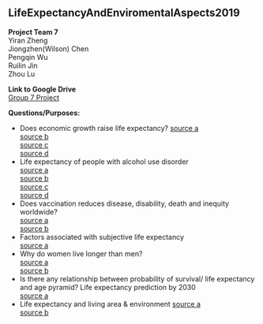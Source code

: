 ## LifeExpectancyAndEnviromentalAspects2019


**Project Team 7**  
Yiran Zheng  
Jiongzhen(Wilson) Chen   
Pengqin Wu  
Ruilin Jin  
Zhou Lu  

**Link to Google Drive**  
[Group 7 Project](https://drive.google.com/drive/folders/1xMfaY1lYxQozEtN0HKXZ4Qd1wPUbpn3Q)

**Questions/Purposes:**  
- Does economic growth raise life expectancy?
[source a](https://www.gapminder.org/answers/how-does-income-relate-to-life-expectancy/)  
[source b](https://www.weforum.org/agenda/2016/10/the-relationship-between-gdp-and-life-expectancy-isnt-as-simple-as-you-might-think)  
[source c](https://ourworldindata.org/grapher/life-expectancy-vs-gdp-per-capita)  
[source d](https://blog.euromonitor.com/economic-growth-and-life-expectancy-do-wealthier-countries-live-longer/)  
- Life expectancy of people with alcohol use disorder  
[source a](https://en.wikipedia.org/wiki/Impact_of_alcohol_on_aging)  
[source b](https://www.inverse.com/article/43630-is-drinking-bad-for-you-alcohol-life-expectancy)  
[source c](https://www.reuters.com/article/us-health-alcohol/even-one-drink-a-day-linked-to-lower-life-expectancy-idUSKBN1I42H6)  
[source d](https://www.cnn.com/2018/04/13/health/too-much-alcohol-drinking-limits-shorter-life-expectancy/index.html)  
- Does vaccination reduces disease, disability, death and inequity worldwide?  
[source a](https://www.cdc.gov/vaccines/vac-gen/whatifstop.htm)  
[source b](https://www.who.int/bulletin/volumes/86/2/07-040089.pdf)
- Factors associated with subjective life expectancy  
[source a](https://www.health.ny.gov/prevention/immunization/lifespan_immunization.htm)
- Why do women live longer than men?  
[source a](https://theconversation.com/health-check-why-do-women-live-longer-than-men-117750)  
[source b](https://theconversation.com/how-long-can-humans-live-113944)
- Is there any relationship between probability of survival/ life expectancy and age pyramid?
Life expectancy prediction by 2030  
[source a](https://www.sciencedaily.com/releases/2017/02/170221222528.htm)
- Life expectancy and living area & environment
[source a](https://www.eurekalert.org/pub_releases/2018-01/nruh-hdl013018.php)  
[source b](https://www.sciencenews.org/article/air-pollution-shaving-year-our-average-life-expectancy)
